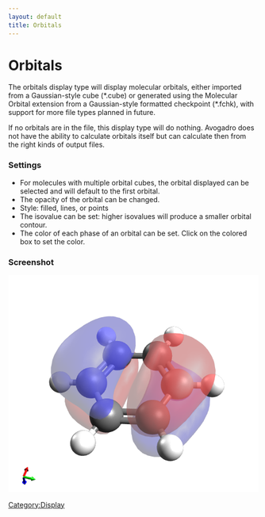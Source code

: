 ```yaml
---
layout: default
title: Orbitals
---
```


# Orbitals

The orbitals display type will display molecular orbitals, either imported from a Gaussian-style cube (\*.cube) or generated using the Molecular Orbital extension from a Gaussian-style formatted checkpoint (\*.fchk), with support for more file types planned in future.

If no orbitals are in the file, this display type will do nothing. Avogadro does not have the ability to calculate orbitals itself but can calculate then from the right kinds of output files.

### Settings

-   For molecules with multiple orbital cubes, the orbital displayed can be selected and will default to the first orbital.
-   The opacity of the orbital can be changed.
-   Style: filled, lines, or points
-   The isovalue can be set: higher isovalues will produce a smaller orbital contour.
-   The color of each phase of an orbital can be set. Click on the colored box to set the color.

### Screenshot

![](Orbitals.png "Orbitals.png")

<Category:Display>

